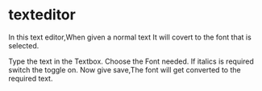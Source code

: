 # texteditor
In this text editor,When given a normal text It will covert to the font that is selected.

Type the text in the Textbox.
Choose the Font needed.
If italics is required switch the toggle on.
Now give save,The font will get converted to the required text.
